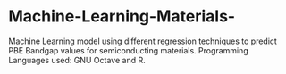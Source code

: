 # Machine-Learning-Materials-
Machine Learning model using different regression techniques to predict PBE Bandgap values for semiconducting materials. Programming Languages used: GNU Octave and R. 
